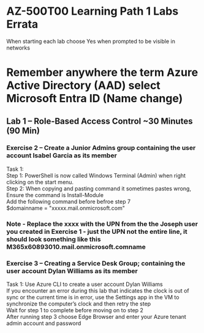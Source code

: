 # AZ-500T00 Learning Path 1 Labs Errata   
 
When starting each lab choose Yes when prompted to be visible in networks<br> 

# Remember anywhere the term Azure Active Directory (AAD) select Microsoft Entra ID  (Name change)

## Lab 1 – Role-Based Access Control ~30 Minutes (90 Min)

### Exercise 2 – Create a Junior Admins group containing the user account Isabel Garcia as its member

Task 1: <br>
Step 1:  PowerShell is now called Windows Terminal (Admin) when right clicking on the start menu.<br>
Step 2:  When copying and pasting command it sometimes pastes wrong, Ensure the command is Install-Module <br>
Add the following command before befroe step 7 <br>
$domainname = "xxxxx.mail.onmicrosoft.com" <br>
### Note - Replace the xxxx with the UPN from the the Joseph user you created in Exercise 1 - just the UPN not the entire line, it should look something like this M365x60893010.mail.onmicrosoft.comname <br>

### Exercise 3 – Creating a Service Desk Group; containing the user account Dylan Williams as its member

Task 1: Use Azure CLI to create a user account Dylan Williams<br> 
If you encounter an error during this lab that indicates the clock is out of sync or the current time is in error, use the Settings app in the VM to synchronize the computer’s clock and then retry the step<br>
Wait for step 1 to complete before moving on to step 2 <br>
After running step 3 choose Edge Browser and enter your Azure tenant admin account and password <br>



